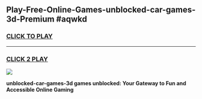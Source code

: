 
## Play-Free-Online-Games-unblocked-car-games-3d-Premium #aqwkd
<h3>
<a href="https://premium.freeplayer.one?title=unblocked-car-games-3d&ref=8M">CLICK TO PLAY</a></h3>
<hr>

<h3>
<a href="https://premium.freeplayer.one?title=unblocked-car-games-3d&ref=8M">CLICK 2 PLAY</a>
  
</h3>

<a href="https://premium.freeplayer.one?title=unblocked-car-games-3d&ref=8M"><img src="https://clearcache.store/games.png"></a>


**unblocked-car-games-3d games unblocked: Your Gateway to Fun and Accessible Online Gaming**
